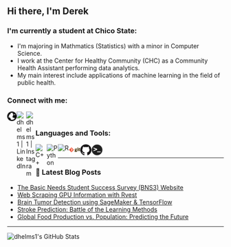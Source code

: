 ## Hi there, I'm Derek 

### I'm currently a student at Chico State:

- I'm majoring in Mathmatics (Statistics) with a minor in Computer Science.
- I work at the Center for Healthy Community (CHC) as a Community Health Assistant performing data analytics.
- My main interest include applications of machine learning in the field of public health.


### Connect with me:

[<img align="left" alt="codeSTACKr.com" width="22px" src="https://raw.githubusercontent.com/iconic/open-iconic/master/svg/globe.svg" />][website]
[<img align="left" alt="dhelms1 | LinkedIn" width="22px" src="https://cdn.jsdelivr.net/npm/simple-icons@v3/icons/linkedin.svg" />][linkedin]
[<img align="left" alt="dhelms1 | Instagram" width="22px" src="https://cdn.jsdelivr.net/npm/simple-icons@v3/icons/instagram.svg" />][instagram]

<br />

### Languages and Tools:
<img align="left" alt="C++" width="26px" src="https://upload.wikimedia.org/wikipedia/commons/thumb/1/18/ISO_C%2B%2B_Logo.svg/1200px-ISO_C%2B%2B_Logo.svg.png" unselectable="on" />
<img align="left" alt="Python" width="26px" src="https://upload.wikimedia.org/wikipedia/commons/thumb/c/c3/Python-logo-notext.svg/1200px-Python-logo-notext.svg.png" unselectable="on" />
<img align="left" alt="R" width="26px" src="https://ih1.redbubble.net/image.2342919483.1141/st,small,507x507-pad,600x600,f8f8f8.jpg" unselectable="on" />
<img align="left" alt="Git" width="26px" src="https://raw.githubusercontent.com/github/explore/80688e429a7d4ef2fca1e82350fe8e3517d3494d/topics/git/git.png" unselectable="on" />
<img align="left" alt="GitHub" width="26px" src="https://raw.githubusercontent.com/github/explore/78df643247d429f6cc873026c0622819ad797942/topics/github/github.png" unselectable="on" />
<img align="left" alt="Terminal" width="26px" src="https://raw.githubusercontent.com/github/explore/80688e429a7d4ef2fca1e82350fe8e3517d3494d/topics/terminal/terminal.png" unselectable="on" />

<br />

---

### 📕 Latest Blog Posts

<!-- BLOG-POST-LIST:START -->
- [The Basic Needs Student Success Survey (BNS3) Website](https://derekhelms.netlify.app/p/bns3website/)
- [Web Scraping GPU Information with Rvest](https://derekhelms.netlify.app/p/gpuscraping/)
- [Brain Tumor Detection using SageMaker & TensorFlow](https://derekhelms.netlify.app/p/braintumor/)
- [Stroke Prediction: Battle of the Learning Methods](https://derekhelms.netlify.app/p/strokeprediction/)
- [Global Food Production vs. Population: Predicting the Future](https://derekhelms.netlify.app/p/prodvspop/)
<!-- BLOG-POST-LIST:END -->

---


<img align="left" alt="dhelms1's GitHub Stats" src="https://github-readme-stats.vercel.app/api?username=dhelms1&show_icons=true&hide_border=true&count_private=true" />


[website]: https://derekhelms.netlify.app/
[instagram]: https://www.instagram.com/delmsh/
[linkedin]: https://www.linkedin.com/in/derek-helms
